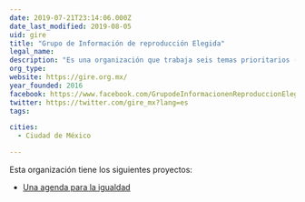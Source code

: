 ```yaml
---
date: 2019-07-21T23:14:06.000Z
date_last_modified: 2019-08-05
uid: gire
title: "Grupo de Información de reproducción Elegida"
legal_name: 
description: "Es una organización que trabaja seis temas prioritarios (anticoncepción, aborto, violencia obstétrica, muerte materna, reproducción asistida y la conciliación de la vida laboral con la personal) desde una perspectiva feminista y de derechos humanos."
org_type: 
website: https://gire.org.mx/
year_founded: 2016
facebook: https://www.facebook.com/GrupodeInformacionenReproduccionElegida
twitter: https://twitter.com/gire_mx?lang=es
tags:

cities: 
  - Ciudad de México

---
```


Esta organización tiene los siguientes proyectos:

- [Una agenda para la igualdad](/proyectos/somos51)
